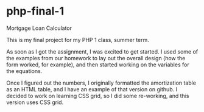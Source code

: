 # php-final-1
Mortgage Loan Calculator
<p>This is my final project for my PHP 1 class, summer term. </p>
<p>As soon as I got the assignment, I was excited to get started. I used some of the examples from our homework to lay out the overall design (how the form worked, for example), and then started working on the variables for the equations. </p>

<p>Once I figured out the numbers, I originally formatted the amortization table as an HTML table, and I have an example of that version on github. I decided to work on learning CSS grid, so I did some re-working, and this version uses CSS grid. </p>
